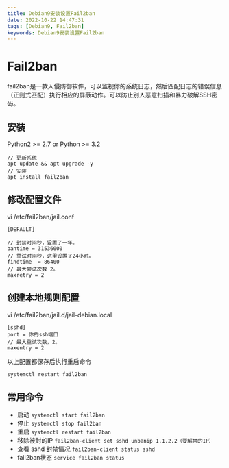 ```yaml
---
title: Debian9安装设置Fail2ban
date: 2022-10-22 14:47:31
tags: [Debian9, Fail2ban]
keywords: Debian9安装设置Fail2ban
---
```


# Fail2ban
fail2ban是一款入侵防御软件，可以监视你的系统日志，然后匹配日志的错误信息（正则式匹配）执行相应的屏蔽动作。可以防止别人恶意扫描和暴力破解SSH密码。
<!--more-->

## 安装
Python2 >= 2.7 or Python >= 3.2
```
// 更新系统
apt update && apt upgrade -y
// 安装
apt install fail2ban 
```

## 修改配置文件
vi /etc/fail2ban/jail.conf
```
[DEFAULT]

// 封禁时间秒，设置了一年。
bantime = 31536000  
// 重试时间秒，这里设置了24小时。
findtime  = 86400 
// 最大尝试次数 2。
maxretry = 2 
```
## 创建本地规则配置
vi /etc/fail2ban/jail.d/jail-debian.local
```
[sshd]
port = 你的ssh端口
// 最大重试次数，2。
maxentry = 2 
```
以上配置都保存后执行重启命令
```
systemctl restart fail2ban
```

## 常用命令
- 启动 `systemctl start fail2ban`
- 停止 `systemctl stop fail2ban`
- 重启 `systemctl restart fail2ban`
- 移除被封的IP `fail2ban-client set sshd unbanip 1.1.2.2（要解禁的IP）`
- 查看 sshd 封禁情况 `fail2ban-client status sshd`
- fail2ban状态 `service fail2ban status`